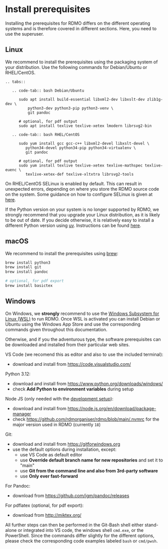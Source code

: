 # Install prerequisites

Installing the prerequisites for RDMO differs on the different operating systems and is therefore covered in different sections. Here, you need to use the superuser.

## Linux

We recommend to install the prerequisites using the packaging system of your distribution. Use the following commands for Debian/Ubuntu or RHEL/CentOS.

```{eval-rst}
.. tabs::

   .. code-tab:: bash Debian/Ubuntu

      sudo apt install build-essential libxml2-dev libxslt-dev zlib1g-dev \
          python3-dev python3-pip python3-venv \
          git pandoc

      # optional, for pdf output
      sudo apt install texlive texlive-xetex lmodern librsvg2-bin

   .. code-tab:: bash RHEL/CentOS

      sudo yum install gcc gcc-c++ libxml2-devel libxslt-devel \
         python34-devel python34-pip python34-virtualenv \
         git pandoc

      # optional, for pdf output
      sudo yum install texlive texlive-xetex texlive-mathspec texlive-euenc \
         texlive-xetex-def texlive-xltxtra librsvg2-tools
```

On RHEL/CentOS SELinux is enabled by default. This can result in unexpected errors, depending on where you store the RDMO source code on the system. Some guidance on how to configure SELinux is given at [here](../advanced/index).

If the Python version on your system is no longer supported by RDMO, we strongly recommend that you upgrade your Linux distribution, as it is likely to be out of date. If you decide otherwise, it is relatively easy to install a different Python version using [uv](https://github.com/astral-sh/uv). Instructions can be found [here](../advanced/index).

## macOS

We recommend to install the prerequisites using [brew](http://brew.sh):

```bash
brew install python3
brew install git
brew install pandoc

# optional, for pdf export
brew install basictex
```


## Windows

On Windows, we **strongly** recommend to use the [Windows Subsystem for Linux (WSL)](https://learn.microsoft.com/en-us/windows/wsl/install) to run RDMO. Once WSL is activated you can install Debian or Ubuntu using the Windows App Store and use the corresponding commands given throughout this documentation.

Otherwise, and if you the adventurous type, the software prerequisites can be downloaded and installed from their particular web sites.

VS Code (we recomend this as editor and also to use the included terminal):
* download and install from https://code.visualstudio.com/

Python 3.12:
* download and install from <https://www.python.org/downloads/windows/>
* check **Add Python to environment variables** during setup

Node JS (only needed with the [development setup](../development/setup)):
* download and install from <https://node.js.org/en/download/package-manager>
* check https://github.com/rdmorganiser/rdmo/blob/main/.nvmrc for the major version used in RDMO (currently `18`)

Git:
* download and install from <https://gitforwindows.org>
* use the default options during installation, except:
   * use VS Code as default editor
   * use **Override default branch name for new repositories** and set it to "main"
   * use **Git from the command line and also from 3rd-party software**
   * use **Only ever fast-forward**

For Pandoc:
* download from <https://github.com/jgm/pandoc/releases>

For pdflatex (optional, for pdf export):
* download from <http://miktex.org/>

All further steps can then be performed in the Git-Bash shell either stand-alone or integrated into VS code, the windows shell `cmd.exe`, or the PowerShell. Since the commands differ slightly for the different options, please check the corresponding code examples labeled `bash` or `cmd/pwsh`.
